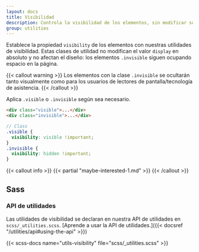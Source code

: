 ```yaml
---
layout: docs
title: Visibilidad
description: Controla la visibilidad de los elementos, sin modificar su visualización, con las utilidades de visibilidad.
group: utilities
---
```


Establece la propiedad `visibility` de los elementos con nuestras utilidades de visibilidad. Estas clases de utilidad no modifican el valor `display` en absoluto y no afectan el diseño: los elementos `.invisible` siguen ocupando espacio en la página.

{{< callout warning >}}
Los elementos con la clase `.invisible` se ocultarán tanto visualmente como para los usuarios de lectores de pantalla/tecnología de asistencia.
{{< /callout >}}

Aplica `.visible` o `.invisible` según sea necesario.

```html
<div class="visible">...</div>
<div class="invisible">...</div>
```

```scss
// Class
.visible {
  visibility: visible !important;
}
.invisible {
  visibility: hidden !important;
}
```

{{< callout info >}}
{{< partial "maybe-interested-1.md" >}}
{{< /callout >}}

## Sass

### API de utilidades

Las utilidades de visibilidad se declaran en nuestra API de utilidades en `scss/_utilities.scss`. [Aprende a usar la API de utilidades.]({{< docsref "/utilities/api#using-the-api" >}})

{{< scss-docs name="utils-visibility" file="scss/_utilities.scss" >}}
